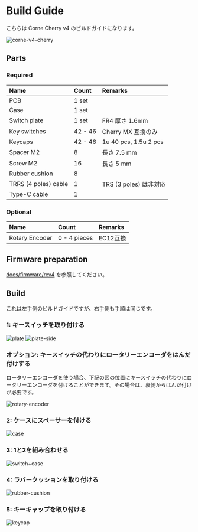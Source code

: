# Build Guide
こちらは Corne Cherry v4 のビルドガイドになります。

![corne-v4-cherry](https://github.com/foostan/crkbd/assets/736191/c6090d53-67b6-45b5-86c1-1af6214ea392)

## Parts

### Required

| Name                 | Count   | Remarks               |
|:---------------------|:--------|:----------------------|
| PCB                  | 1 set   |                       |
| Case                 | 1 set   |                       |
| Switch plate         | 1 set   | FR4 厚さ 1.6mm          |
| Key switches         | 42 - 46 | Cherry MX 互換のみ        |
| Keycaps              | 42 - 46 | 1u 40 pcs, 1.5u 2 pcs |
| Spacer M2            | 8       | 長さ 7.5 mm             |
| Screw M2             | 16      | 長さ 5 mm               |
| Rubber cushion       | 8       |                       |
| TRRS (4 poles) cable | 1       | TRS (3 poles) は非対応    |
| Type-C cable         | 1       |                       |

### Optional

| Name           | Count        | Remarks |
|:---------------|:-------------|:--------|
| Rotary Encoder | 0 - 4 pieces | EC12互換  |

## Firmware preparation
[docs/firmware/rev4](../../firmware/rev4/firmware_jp.md) を参照してください。

## Build
これは左手側のビルドガイドですが、右手側も手順は同じです。

### 1: キースイッチを取り付ける
![plate](https://github.com/foostan/crkbd/assets/736191/75dd4beb-b4fb-4e56-8af3-b4eb736894b7)
![plate-side](https://github.com/foostan/crkbd/assets/736191/ef7cdc65-37f3-4dcc-b5ad-cbbe1440a30d)

### オプション: キースイッチの代わりにロータリーエンコーダをはんだ付けする
ロータリーエンコーダを使う場合、下記の図の位置にキースイッチの代わりにロータリーエンコーダを付けることができます。その場合は、裏側からはんだ付けが必要です。

![rotary-encoder](https://github.com/foostan/crkbd/assets/736191/dd2eb79a-d223-45d2-84fd-331e9f582b5a)

### 2: ケースにスペーサーを付ける
![case](https://github.com/foostan/crkbd/assets/736191/3f295698-29c5-4ed4-9973-3297876a9fc3)

### 3: 1と2を組み合わせる
![switch+case](https://github.com/foostan/crkbd/assets/736191/fd7c2c36-7dea-4c04-a5a5-eee332187a9e)

### 4: ラバークッションを取り付ける
![rubber-cushion](https://github.com/foostan/crkbd/assets/736191/b74e9650-e709-4246-b35d-f8e0b8ebc646)

### 5: キーキャップを取り付ける
![keycap](https://github.com/foostan/crkbd/assets/736191/9a964932-a798-4377-b4c9-59cb2f1bfc5d)
